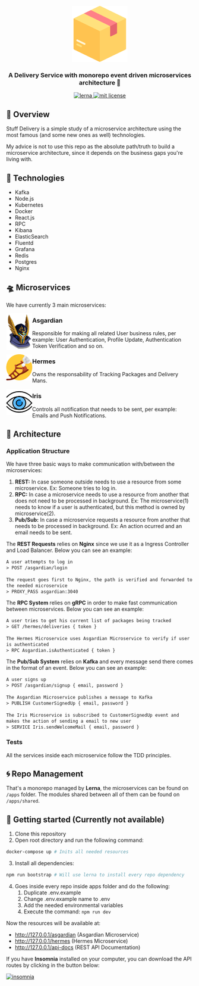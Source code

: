 <p align="center">
  <img src="./assets/box.png" height="150" width="150" alt="Unform" />
</p>

<h3 align="center">
  A Delivery Service with monorepo event driven microservices architecture 📨
</h3>

<p align="center">
	<a href="https://lerna.js.org/">
		<img alt="lerna" src="https://img.shields.io/badge/maintained%20with-lerna-cc00ff.svg" alt="maintained with lerna"/>
	</a>
	<a href="https://github.com/guilhermebkel/stuff-delivery">
		<img alt="mit license" src="https://img.shields.io/github/license/guilhermebkel/stuff-delivery?color=0051ff" />
	</a>
</p>

## 📌 Overview

Stuff Delivery is a simple study of a microservice architecture using the most famous (and some new ones as well) technologies.

My advice is not to use this repo as the absolute path/truth to build a microservice architecture, since it depends on the business gaps you're living with.

## 🔧 Technologies

- Kafka
- Node.js
- Kubernetes
- Docker
- React.js
- RPC
- Kibana
- ElasticSearch
- Fluentd
- Grafana
- Redis
- Postgres
- Nginx

## 🛸 Microservices

We have currently 3 main microservices:

<img src="./assets/asgardian.png" align="left" width="70">

### Asgardian

Responsible for making all related User business rules, per example: User Authentication, Profile Update, Authentication Token Verification and so on.

<img src="./assets/hermes.png" align="left" width="70">

### Hermes

Owns the responsability of Tracking Packages and Delivery Mans.

<img src="./assets/iris.png" align="left" width="70">

### Iris

Controls all notification that needs to be sent, per example: Emails and Push Notifications.

## 🌆 Architecture

### Application Structure

We have three basic ways to make communication with/between the microservices:

1. **REST:** In case someone outside needs to use a resource from some microservice. Ex: Someone tries to log in.
2. **RPC:** In case a microservice needs to use a resource from another that does not need to be processed in background. Ex: The microservice(1) needs to know if a user is authenticated, but this method is owned by microservice(2).
3. **Pub/Sub:** In case a microservice requests a resource from another that needs to be processed in background. Ex: An action ocurred and an email needs to be sent.

The **REST Requests** relies on **Nginx** since we use it as a Ingress Controller and Load Balancer. Below you can see an example:

```
A user attempts to log in
> POST /asgardian/login

The request goes first to Nginx, the path is verified and forwarded to the needed microservice
> PROXY_PASS asgardian:3040
```

The **RPC System** relies on **gRPC** in order to make fast communication between microservices. Below you can see an example:
```
A user tries to get his current list of packages being tracked
> GET /hermes/deliveries { token }

The Hermes Microservice uses Asgardian Microservice to verify if user is authenticated
> RPC Asgardian.isAuthenticated { token }
```

The **Pub/Sub System** relies on **Kafka** and every message send there comes in the format of an event. Below you can see an example:

```
A user signs up
> POST /asgardian/signup { email, password }

The Asgardian Microservice publishes a message to Kafka
> PUBLISH CustomerSignedUp { email, password }

The Iris Microservice is subscribed to CustomerSignedUp event and makes the action of sending a email to new user
> SERVICE Iris.sendWelcomeMail { email, password }
```

### Tests

All the services inside each microservice follow the TDD principles.

## 🌀 Repo Management

That's a monorepo managed by **Lerna**, the microservices can be found on ```/apps``` folder. The modules shared between all of them can be found on ```/apps/shared```.

## 🚀 Getting started (Currently not available)

1. Clone this repository
2. Open root directory and run the following command:
```sh
docker-compose up # Inits all needed resources
```
3. Install all dependencies:
```sh
npm run bootstrap # Will use lerna to install every repo dependency
```
4. Goes inside every repo inside apps folder and do the following:
	1. Duplicate .env.example
	2. Change .env.example name to .env
	3. Add the needed environmental variables
	4. Execute the command: ```npm run dev```

Now the resources will be available at:
- http://127.0.0.1/asgardian (Asgardian Microservice)
- http://127.0.0.1/hermes (Hermes Microservice)
- http://127.0.0.1/api-docs (REST API Documentation)

If you have **Insomnia** installed on your computer, you can download the API routes by clicking in the button below:

<a href="https://insomnia.rest/run/?label=Stuff%20Delivery%20API&uri=https%3A%2F%2Fgithub.com%2Fguilhermebkel%2Fstuff-delivery%2Fblob%2Fmaster%2Finsomnia.json">
	<img alt="insomnia" src="https://insomnia.rest/images/run.svg" />
</a>
